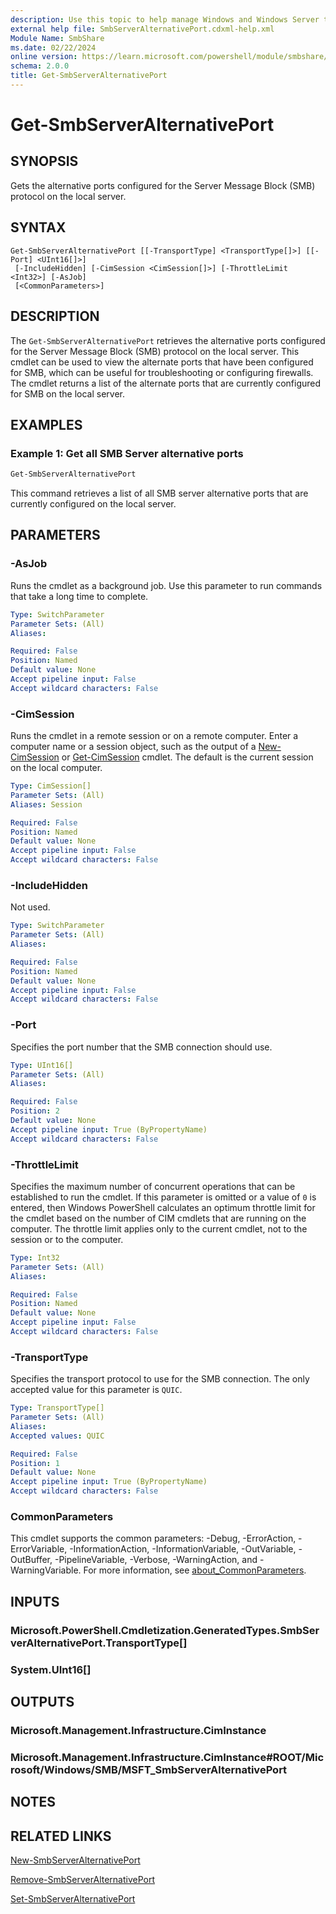 ```yaml
---
description: Use this topic to help manage Windows and Windows Server technologies with Windows PowerShell.
external help file: SmbServerAlternativePort.cdxml-help.xml
Module Name: SmbShare
ms.date: 02/22/2024
online version: https://learn.microsoft.com/powershell/module/smbshare/get-smbserveralternativeport?view=windowsserver2025-ps&wt.mc_id=ps-gethelp
schema: 2.0.0
title: Get-SmbServerAlternativePort
---
```


# Get-SmbServerAlternativePort

## SYNOPSIS
Gets the alternative ports configured for the Server Message Block (SMB) protocol on the local
server.

## SYNTAX

```
Get-SmbServerAlternativePort [[-TransportType] <TransportType[]>] [[-Port] <UInt16[]>]
 [-IncludeHidden] [-CimSession <CimSession[]>] [-ThrottleLimit <Int32>] [-AsJob]
 [<CommonParameters>]
```

## DESCRIPTION

The `Get-SmbServerAlternativePort` retrieves the alternative ports configured for the Server
Message Block (SMB) protocol on the local server. This cmdlet can be used to view the alternate
ports that have been configured for SMB, which can be useful for troubleshooting or configuring
firewalls. The cmdlet returns a list of the alternate ports that are currently configured for SMB
on the local server.

## EXAMPLES

### Example 1: Get all SMB Server alternative ports

```powershell
Get-SmbServerAlternativePort
```

This command retrieves a list of all SMB server alternative ports that are currently configured on
the local server.

## PARAMETERS

### -AsJob

Runs the cmdlet as a background job. Use this parameter to run commands that take a long time to
complete.

```yaml
Type: SwitchParameter
Parameter Sets: (All)
Aliases:

Required: False
Position: Named
Default value: None
Accept pipeline input: False
Accept wildcard characters: False
```

### -CimSession

Runs the cmdlet in a remote session or on a remote computer. Enter a computer name or a session
object, such as the output of a [New-CimSession](/powershell/module/cimcmdlets/new-cimsession)
or [Get-CimSession](/powershell/module/cimcmdlets/get-cimsession) cmdlet. The default is the
current session on the local computer.

```yaml
Type: CimSession[]
Parameter Sets: (All)
Aliases: Session

Required: False
Position: Named
Default value: None
Accept pipeline input: False
Accept wildcard characters: False
```

### -IncludeHidden

Not used.

```yaml
Type: SwitchParameter
Parameter Sets: (All)
Aliases:

Required: False
Position: Named
Default value: None
Accept pipeline input: False
Accept wildcard characters: False
```

### -Port

Specifies the port number that the SMB connection should use.

```yaml
Type: UInt16[]
Parameter Sets: (All)
Aliases:

Required: False
Position: 2
Default value: None
Accept pipeline input: True (ByPropertyName)
Accept wildcard characters: False
```

### -ThrottleLimit

Specifies the maximum number of concurrent operations that can be established to run the cmdlet. If
this parameter is omitted or a value of `0` is entered, then Windows PowerShell calculates an
optimum throttle limit for the cmdlet based on the number of CIM cmdlets that are running on the
computer. The throttle limit applies only to the current cmdlet, not to the session or to the
computer.

```yaml
Type: Int32
Parameter Sets: (All)
Aliases:

Required: False
Position: Named
Default value: None
Accept pipeline input: False
Accept wildcard characters: False
```

### -TransportType

Specifies the transport protocol to use for the SMB connection. The only accepted value for this
parameter is `QUIC`.

```yaml
Type: TransportType[]
Parameter Sets: (All)
Aliases:
Accepted values: QUIC

Required: False
Position: 1
Default value: None
Accept pipeline input: True (ByPropertyName)
Accept wildcard characters: False
```

### CommonParameters

This cmdlet supports the common parameters: -Debug, -ErrorAction, -ErrorVariable,
-InformationAction, -InformationVariable, -OutVariable, -OutBuffer, -PipelineVariable, -Verbose,
-WarningAction, and -WarningVariable. For more information, see
[about_CommonParameters](/powershell/module/microsoft.powershell.core/about/about_commonparameters).

## INPUTS

### Microsoft.PowerShell.Cmdletization.GeneratedTypes.SmbServerAlternativePort.TransportType[]

### System.UInt16[]

## OUTPUTS

### Microsoft.Management.Infrastructure.CimInstance

### Microsoft.Management.Infrastructure.CimInstance#ROOT/Microsoft/Windows/SMB/MSFT_SmbServerAlternativePort

## NOTES

## RELATED LINKS

[New-SmbServerAlternativePort](New-SmbServerAlternativePort.md)

[Remove-SmbServerAlternativePort](Remove-SmbServerAlternativePort.md)

[Set-SmbServerAlternativePort](Set-SmbServerAlternativePort.md)
